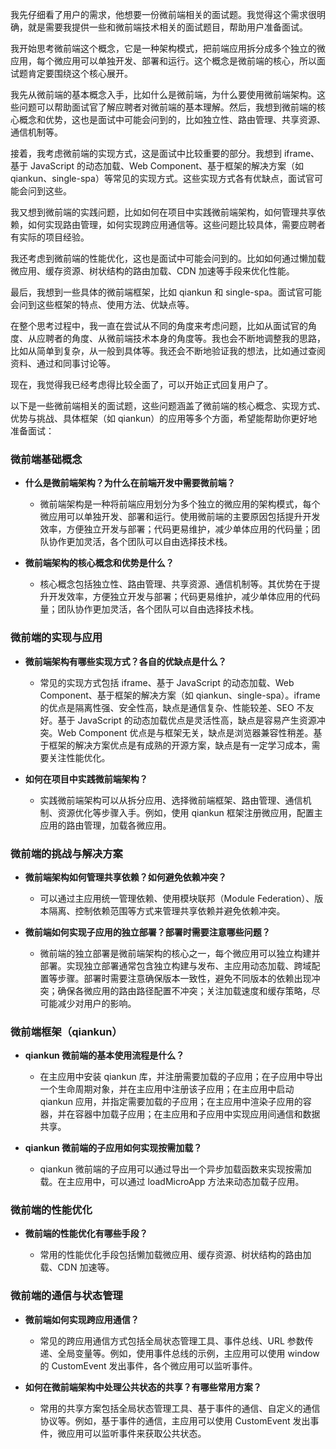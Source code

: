 我先仔细看了用户的需求，他想要一份微前端相关的面试题。我觉得这个需求很明确，就是需要我提供一些和微前端技术相关的面试题目，帮助用户准备面试。

我开始思考微前端这个概念，它是一种架构模式，把前端应用拆分成多个独立的微应用，每个微应用可以单独开发、部署和运行。这个概念是微前端的核心，所以面试题肯定要围绕这个核心展开。

我先从微前端的基本概念入手，比如什么是微前端，为什么要使用微前端架构。这些问题可以帮助面试官了解应聘者对微前端的基本理解。然后，我想到微前端的核心概念和优势，这也是面试中可能会问到的，比如独立性、路由管理、共享资源、通信机制等。

接着，我考虑微前端的实现方式，这是面试中比较重要的部分。我想到 iframe、基于 JavaScript 的动态加载、Web Component、基于框架的解决方案（如 qiankun、single-spa）等常见的实现方式。这些实现方式各有优缺点，面试官可能会问到这些。

我又想到微前端的实践问题，比如如何在项目中实践微前端架构，如何管理共享依赖，如何实现路由管理，如何实现跨应用通信等。这些问题比较具体，需要应聘者有实际的项目经验。

我还考虑到微前端的性能优化，这也是面试中可能会问到的。比如如何通过懒加载微应用、缓存资源、树状结构的路由加载、CDN 加速等手段来优化性能。

最后，我想到一些具体的微前端框架，比如 qiankun 和 single-spa。面试官可能会问到这些框架的特点、使用方法、优缺点等。

在整个思考过程中，我一直在尝试从不同的角度来考虑问题，比如从面试官的角度、从应聘者的角度、从微前端技术本身的角度等。我也会不断地调整我的思路，比如从简单到复杂，从一般到具体等。我还会不断地验证我的想法，比如通过查阅资料、通过和同事讨论等。

现在，我觉得我已经考虑得比较全面了，可以开始正式回复用户了。

以下是一些微前端相关的面试题，这些问题涵盖了微前端的核心概念、实现方式、优势与挑战、具体框架（如 qiankun）的应用等多个方面，希望能帮助你更好地准备面试：

### 微前端基础概念

- **什么是微前端架构？为什么在前端开发中需要微前端？**
    
    - 微前端架构是一种将前端应用划分为多个独立的微应用的架构模式，每个微应用可以单独开发、部署和运行。使用微前端的主要原因包括提升开发效率，方便独立开发与部署；代码更易维护，减少单体应用的代码量；团队协作更加灵活，各个团队可以自由选择技术栈。
        
- **微前端架构的核心概念和优势是什么？**
    
    - 核心概念包括独立性、路由管理、共享资源、通信机制等。其优势在于提升开发效率，方便独立开发与部署；代码更易维护，减少单体应用的代码量；团队协作更加灵活，各个团队可以自由选择技术栈。
        

### 微前端的实现与应用

- **微前端架构有哪些实现方式？各自的优缺点是什么？**
    
    - 常见的实现方式包括 iframe、基于 JavaScript 的动态加载、Web Component、基于框架的解决方案（如 qiankun、single-spa）。iframe 的优点是隔离性强、安全性高，缺点是通信复杂、性能较差、SEO 不友好。基于 JavaScript 的动态加载优点是灵活性高，缺点是容易产生资源冲突。Web Component 优点是与框架无关，缺点是浏览器兼容性稍差。基于框架的解决方案优点是有成熟的开源方案，缺点是有一定学习成本，需要关注性能优化。
        
- **如何在项目中实践微前端架构？**
    
    - 实践微前端架构可以从拆分应用、选择微前端框架、路由管理、通信机制、资源优化等步骤入手。例如，使用 qiankun 框架注册微应用，配置主应用的路由管理，加载各微应用。
        

### 微前端的挑战与解决方案

- **微前端架构如何管理共享依赖？如何避免依赖冲突？**
    
    - 可以通过主应用统一管理依赖、使用模块联邦（Module Federation）、版本隔离、控制依赖范围等方式来管理共享依赖并避免依赖冲突。
        
- **微前端如何实现子应用的独立部署？部署时需要注意哪些问题？**
    
    - 微前端的独立部署是微前端架构的核心之一，每个微应用可以独立构建并部署。实现独立部署通常包含独立构建与发布、主应用动态加载、跨域配置等步骤。部署时需要注意确保版本一致性，避免不同版本的依赖出现冲突；确保各微应用的路由路径配置不冲突；关注加载速度和缓存策略，尽可能减少对用户的影响。
        

### 微前端框架（qiankun）

- **qiankun 微前端的基本使用流程是什么？**
    
    - 在主应用中安装 qiankun 库，并注册需要加载的子应用；在子应用中导出一个生命周期对象，并在主应用中注册该子应用；在主应用中启动 qiankun 应用，并指定需要加载的子应用；在主应用中渲染子应用的容器，并在容器中加载子应用；在主应用和子应用中实现应用间通信和数据共享。
        
- **qiankun 微前端的子应用如何实现按需加载？**
    
    - qiankun 微前端的子应用可以通过导出一个异步加载函数来实现按需加载。在主应用中，可以通过 loadMicroApp 方法来动态加载子应用。
        

### 微前端的性能优化

- **微前端的性能优化有哪些手段？**
    
    - 常用的性能优化手段包括懒加载微应用、缓存资源、树状结构的路由加载、CDN 加速等。
        

### 微前端的通信与状态管理

- **微前端如何实现跨应用通信？**
    
    - 常见的跨应用通信方式包括全局状态管理工具、事件总线、URL 参数传递、全局变量等。例如，使用事件总线的示例，主应用可以使用 window 的 CustomEvent 发出事件，各个微应用可以监听事件。
        
- **如何在微前端架构中处理公共状态的共享？有哪些常用方案？**
    
    - 常用的共享方案包括全局状态管理工具、基于事件的通信、自定义的通信协议等。例如，基于事件的通信，主应用可以使用 CustomEvent 发出事件，微应用可以监听事件来获取公共状态。